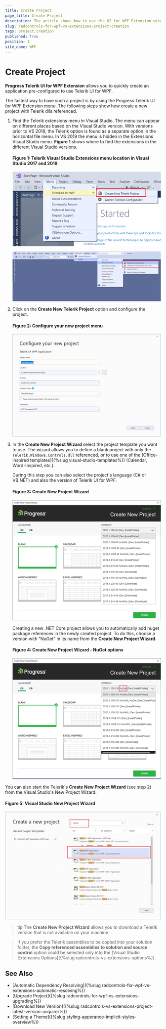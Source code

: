 ```yaml
---
title: Create Project
page_title: Create Project
description: The article shows how to use the UI for WPF Extension wizard to create a new project.
slug: radcontrols-for-wpf-vs-extensions-project-creation
tags: project,creation
published: True
position: 1
site_name: WPF
---
```


# Create Project

__Progress Telerik UI for WPF Extension__ allows you to quickly create an application pre-configured to use Telerik UI for WPF. 

The fastest way to have such a project is by using the Progress Telerik UI for WPF Extension menu. The following steps show how create a new project with Telerik dlls referenced.

1. Find the Telerik extensions menu in Visual Studio. The menu can appear on different places based on the Visual Studio version. With versions prior to VS 2019, the Telerik option is found as a separate option in the horizontal file menu. In VS 2019 the menu is hidden in the Extensions Visual Studio menu. __Figure 1__ shows where to find the extensions in the different Visual Studio versions.

	#### Figure 1: Telerik Visual Studio Extensions menu location in Visual Studio 2017 and 2019
	![WPF Telerik Visual Studio Extensions menu location in Visual Studio 2017 and 2019](images/radcontrols-for-wpf-vs-extensions-project-creation-0.png)  	
	
	![WPF ](images/radcontrols-for-wpf-vs-extensions-project-creation-1.png)
	
2. Click on the __Create New Telerik Project__ option and configure the project. 

	#### Figure 2: Configure your new project menu
	![WPF Configure your new project menu](images/radcontrols-for-wpf-vs-extensions-project-creation-2.png)
	
3. In the __Create New Project Wizard__ select the project template you want to use. The wizard allows you to define a blank project with only the `Telerik.Windows.Controls.dll` referenced, or to use one of the [Office-inspired templates]({%slug visual-studio-templates%}) (Calendar, Word-Inspired, etc.). 
	
	During this step you can also select the project's language (C# or VB.NET) and also the version of Telerik UI for WPF. 
	
	#### Figure 3: Create New Project Wizard
	![WPF Create New Project Wizard](images/radcontrols-for-wpf-vs-extensions-project-creation-3.png)
		
	Creating a new .NET Core project allows you to automatically add nuget package references in the newly created project. To do this, choose a version with "NuGet" in its name from the __Create New Project Wizard__. 

	#### Figure 4: Create New Project Wizard - NuGet options
	![WPF Create New Project Wizard - NuGet options](images/radcontrols-for-wpf-vs-extensions-project-creation-4.png)

You can also start the Telerik's __Create New Project Wizard__ (see step 2) from the Visual Studio's New Project Wizard.

#### Figure 5: Visual Studio New Project Wizard
![WPF Visual Studio New Project Wizard](images/radcontrols-for-wpf-vs-extensions-project-creation-5.png)

>tip The __Create New Project Wizard__ allows you to download a Telerik version that is not available on your machine.

> If you prefer the Telerik assemblies to be copied into your solution folder, the **Copy referenced assemblies to solution and source control** option could be selected only into the [Visual Studio Extensions Options]({%slug radcontrols-vs-extensions-options%}).

## See Also
 * [Automatic Dependency Resolving]({%slug radcontrols-for-wpf-vs-extensions-automatic-resolving%})
 * [Upgrade Project]({%slug radcontrols-for-wpf-vs-extensions-upgrading%})
 * [Download New Version]({%slug radcontrols-vs-extensions-project-latest-version-acquirer%})
 * [Setting a Theme]({%slug styling-apperance-implicit-styles-overview%})
